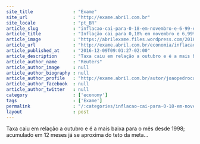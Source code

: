 ```yaml
---
site_title               : "Exame"
site_url                 : "http://exame.abril.com.br"
site_locale              : "pt_BR"
article_slug             : "inflacao-cai-para-0-18-em-novembro-e-6-99-em-12-meses"
article_title            : "Inflação cai para 0,18% em novembro e 6,99% em 12 meses"
article_image            : "https://abrilexame.files.wordpress.com/2016/10/size_960_16_9_mulher-no-supermercado1.jpg?quality=70&strip=all&w=960"
article_url              : "http://exame.abril.com.br/economia/inflacao-cai-para-018-em-novembro-e-699-em-12-meses/"
article_published_at     : "2016-12-09T09:01:27-02:00"
article_description      : "Taxa caiu em relação a outubro e é a mais baixa para o mês desde 1998; acumulado em 12 meses já se aproxima do teto da meta..."
article_author_name      : "Reuters"
article_author_image     : null
article_author_biography : null
article_author_profile   : "http://exame.abril.com.br/autor/joaopedrocaleiro/"
article_author_facebook  : null
article_author_twitter   : null
category                 : ['economy']
tags                     : ['Exame']
permalink                : "/:categories/inflacao-cai-para-0-18-em-novembro-e-6-99-em-12-meses/"
layout                   : post
---
```


Taxa caiu em relação a outubro e é a mais baixa para o mês desde 1998; acumulado em 12 meses já se aproxima do teto da meta...

